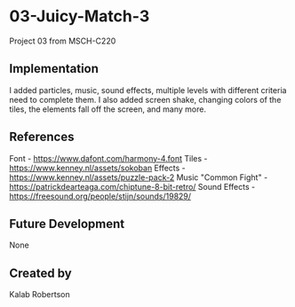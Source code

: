 # 03-Juicy-Match-3
Project 03 from MSCH-C220

## Implementation
I added particles, music, sound effects, multiple levels with different criteria need to complete them. I also added screen shake, changing colors of the tiles, the elements fall off the screen, and many more.

## References
Font - https://www.dafont.com/harmony-4.font
Tiles - https://www.kenney.nl/assets/sokoban
Effects - https://www.kenney.nl/assets/puzzle-pack-2
Music "Common Fight" - https://patrickdearteaga.com/chiptune-8-bit-retro/
Sound Effects - https://freesound.org/people/stijn/sounds/19829/
## Future Development
None
## Created by
Kalab Robertson
